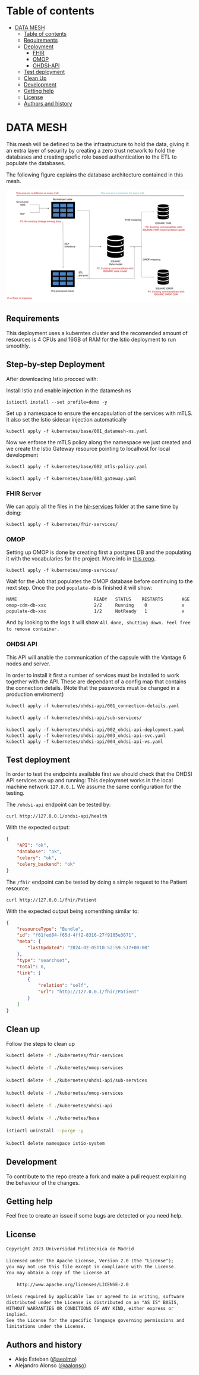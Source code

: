 # Table of contents

- [DATA MESH](#focusing-manager)
  - [Table of contents](#table-of-contents)
  - [Requirements](#requirements)
  - [Deployment](#step-by-step-deployment)
      - [FHIR](#fhir-server)
      - [OMOP](#omop)
      - [OHDSI-API](#ohdsi-api)
  - [Test deployment](#test-deployment)
  - [Clean Up](#clean-up)
  - [Development](#development)
  - [Getting help](#getting-help)
  - [License](#license)
  - [Authors and history](#authors-and-history) 
  
# DATA MESH

This mesh will be defined to be the infrastructure to hold the data, giving it an extra layer of security by creating a zero trust network to hold the databases and creating spefic role based authentication to the ETL to populate the databases.

The following figure explains the database architecture contained in this mesh.

![Diagram](./doc/imgs/CapsuleSchema.png)


## Requirements

This deployment uses a kuberntes cluster and the recomended amount of resources is 4 CPUs and 16GB of RAM for the Istio deployment to run smoothly.

## Step-by-step Deployment


After downloading Istio procced with:

Install Istio and enable injection in the datamesh ns

```shell
istioctl install --set profile=demo -y 

```
Set up a namespace to ensure the encapsulation of the services with mTLS. It also set the Istio sidecar injection automatically
```shell
kubectl apply -f kubernetes/base/001_datamesh-ns.yaml
```
Now we enforce the mTLS policy along the namespace we just created and we create the Istio Gateway resource pointing to localhost for local development 

```shell 
kubectl apply -f kubernetes/base/002_mtls-policy.yaml

kubectl apply -f kubernetes/base/003_gateway.yaml
```
### FHIR Server
We can apply all the files in the [hir-services](./kubernetes/fhir-services) folder at the same time by doing:

```shell
kubectl apply -f kubernetes/fhir-services/
```
### OMOP 

Setting up OMOP is done by creating first a postgres DB and the populating it with the vocabularies for the project. More info in [this repo](https://github.com/IDEA4RC/OMOP-Automatic-Deploy).

```shell
kubectl apply -f kubernetes/omop-services/
```
Wait for the Job that populates the OMOP database before continuing to the next step.
Once the pod `populate-db` is finished it will show:
```shell
NAME                             READY   STATUS    RESTARTS       AGE
omop-cdm-db-xxx                  2/2     Running    0             x
populate-db-xxx                  1/2     NotReady   1             x
```

And by looking to the logs it will show `All done, shutting down. Feel free to remove container.`

### OHDSI API

This API will anable the communication of the capsule with the Vantage 6 nodes and server.

In order to install it first a number of services must be installed to work together with the API. These are dependant of a config map that contains the connection details. (Note that the passwords must be changed in a production enviroment)

```shell
kubectl apply -f kubernetes/ohdsi-api/001_connection-details.yaml

kubectl apply -f kubernetes/ohdsi-api/sub-services/

kubectl apply -f kubernetes/ohdsi-api/002_ohdsi-api-deployment.yaml
kubectl apply -f kubernetes/ohdsi-api/003_ohdsi-api-svc.yaml
kubectl apply -f kubernetes/ohdsi-api/004_ohdsi-api-vs.yaml
```

## Test deployment

In order to test the endpoints available first we should check that the OHDSI API services are up and running:
This deploymnet works in the local machine network `127.0.0.1`. We assume the same configuration for the testing.

The `/ohdsi-api` endpoint can be tested by:
```shell
curl http://127.0.0.1/ohdsi-api/health
```
With the expected output:
```json
{
    "API": "ok",
    "database": "ok",
    "celery": "ok",
    "celery_backend": "ok"
}
```
The `/fhir` endpoint can be tested by doing a simple request to the Patient resource:

```shell
curl http://127.0.0.1/fhir/Patient
```
With the expected output being somenthing similar to:
```json
{
    "resourceType": "Bundle",
    "id": "f61fed84-f65d-4ff2-8316-27f9185e3671",
    "meta": {
        "lastUpdated": "2024-02-05T10:52:59.517+00:00"
    },
    "type": "searchset",
    "total": 0,
    "link": [
        {
            "relation": "self",
            "url": "http://127.0.0.1/fhir/Patient"
        }
    ]
}
```
## Clean up

Follow the steps to clean up

```bash
kubectl delete -f ./kubernetes/fhir-services

kubectl delete -f ./kubernetes/omop-services

kubectl delete -f ./kubernetes/ohdsi-api/sub-services

kubectl delete -f ./kubernetes/omop-services

kubectl delete -f ./kubernetes/ohdsi-api

kubectl delete -f ./kubernetes/base

istioctl uninstall --purge -y

kubectl delete namespace istio-system
```

## Development

To contribute to the repo create a fork and make a pull request explaining the behaviour of the changes.

## Getting help

Feel free to create an issue if some bugs are detected or you need help.


License
------

```
Copyright 2023 Universidad Politécnica de Madrid

Licensed under the Apache License, Version 2.0 (the "License");
you may not use this file except in compliance with the License.
You may obtain a copy of the License at

    http://www.apache.org/licenses/LICENSE-2.0

Unless required by applicable law or agreed to in writing, software
distributed under the License is distributed on an "AS IS" BASIS,
WITHOUT WARRANTIES OR CONDITIONS OF ANY KIND, either express or implied.
See the License for the specific language governing permissions and
limitations under the License.
```

Authors and history
---------------------------
- Alejo Esteban ([@aeolmo]())
- Alejandro Alonso ([@aalonso]())
